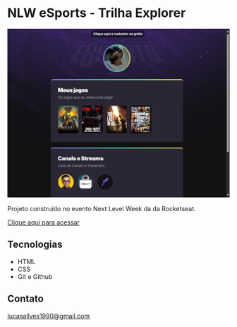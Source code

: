 # NLW eSports - Trilha Explorer

![preview](./.github/preview.png)





Projeto construído no evento Next Level Week da da Rocketseat.


[Clique aqui para acessar](https://lucascasttro1.github.io/nlw-esports-explorer/)

##  Tecnologias

- HTML
- CSS
- Git e Github
 

## Contato

lucasallves1990@gmail.com
